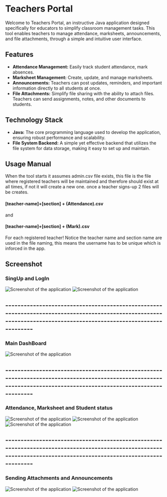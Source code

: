 # Teachers Portal

Welcome to Teachers Portal, an instructive Java application designed specifically for educators to simplify classroom management tasks. 
This tool enables teachers to manage attendance, marksheets, announcements, and file attachments, through a simple and intuitive user interface.

## Features

- **Attendance Management:** Easily track student attendance, mark absences.
- **Marksheet Management:** Create, update, and manage marksheets. 
- **Announcements:** Teachers can post updates, reminders, and important information directly to all students at once.
- **File Attachments:** Simplify file sharing with the ability to attach files. Teachers can send assignments, notes, and other documents to students.

## Technology Stack

- **Java:** The core programming language used to develop the application, ensuring robust performance and scalability.
- **File System Backend:** A simple yet effective backend that utilizes the file system for data storage, making it easy to set up and maintain.


## Usage Manual

When the tool starts it assumes admin.csv file exists, this file is the file where registered teachers will be maintained and therefore should exist at all times, 
if not it will create a new one.
once a teacher signs-up 2 files will be creates.
#### [teacher-name]+[section] + (Attendance).csv
and
#### [teacher-name]+[section] + (Mark).csv
For each registered teacher!
Notice the teacher name and section name are used in the file naming, this means the username has to be unique which is inforced in the app.

## Screenshot

### SingUp and LogIn
![Screenshot of the application](https://github.com/Ermi9s/java_project_oop/blob/main/Teacher_Portal/ScreenShots/sign-up.png)
![Screenshot of the application](https://github.com/Ermi9s/java_project_oop/blob/main/Teacher_Portal/ScreenShots/login.png)

## ------------------------------------------------------------------------------------------------------------------------------------------------------------------
### Main DashBoard
![Screenshot of the application](https://github.com/Ermi9s/java_project_oop/blob/main/Teacher_Portal/ScreenShots/DashBoard.png)

## ------------------------------------------------------------------------------------------------------------------------------------------------------------------
### Attendance, Marksheet and Student status
![Screenshot of the application](https://github.com/Ermi9s/java_project_oop/blob/main/Teacher_Portal/ScreenShots/marksheet.png)
![Screenshot of the application](https://github.com/Ermi9s/java_project_oop/blob/main/Teacher_Portal/ScreenShots/marksheet2.png)
![Screenshot of the application](https://github.com/Ermi9s/java_project_oop/blob/main/Teacher_Portal/ScreenShots/student-stats.png)

## ------------------------------------------------------------------------------------------------------------------------------------------------------------------
### Sending Attachments and Announcements
![Screenshot of the application](https://github.com/Ermi9s/java_project_oop/blob/main/Teacher_Portal/ScreenShots/send-attachments.png)
![Screenshot of the application](https://github.com/Ermi9s/java_project_oop/blob/main/Teacher_Portal/ScreenShots/announcements.png)



